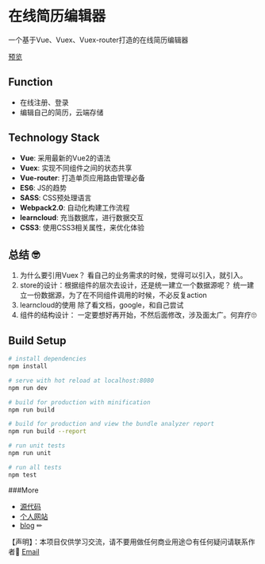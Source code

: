 # 在线简历编辑器

一个基于Vue、Vuex、Vuex-router打造的在线简历编辑器

[预览](https://komolei.github.io/vue/resumer/dist/#/)

## Function 

- 在线注册、登录
- 编辑自己的简历，云端存储

## Technology Stack

- **Vue**: 采用最新的Vue2的语法
- **Vuex**: 实现不同组件之间的状态共享
- **Vue-router**: 打造单页应用路由管理必备
- **ES6**: JS的趋势
- **SASS**: CSS预处理语言
- **Webpack2.0**: 自动化构建工作流程
- **learncloud**: 充当数据库，进行数据交互
- **CSS3**: 使用CSS3相关属性，来优化体验


## 总结 🤓

1. 为什么要引用Vuex？
看自己的业务需求的时候，觉得可以引入，就引入。
2. store的设计：根据组件的层次去设计，还是统一建立一个数据源呢？
统一建立一份数据源，为了在不同组件调用的时候，不必反复action 
3. learncloud的使用
除了看文档，google，和自己尝试
4. 组件的结构设计：
一定要想好再开始，不然后面修改，涉及面太广。何弃疗🙄

## Build Setup

``` bash
# install dependencies
npm install

# serve with hot reload at localhost:8080
npm run dev

# build for production with minification
npm run build

# build for production and view the bundle analyzer report
npm run build --report

# run unit tests
npm run unit

# run all tests
npm test
```

###More

- [源代码](https://github.com/komolei/vue/tree/master/resumer/src) 
- [个人网站](komolei.cn)
- [blog](http://www.jianshu.com/u/7a8b1d7efd89) ✏

【声明】：本项目仅供学习交流，请不要用做任何商业用途😊有任何疑问请联系作者📩 [Email](http://mail.qq.com/cgi-bin/qm_share?t=qm_mailme&email=naSpqaipqKyppN3s7LP_8vA) 

